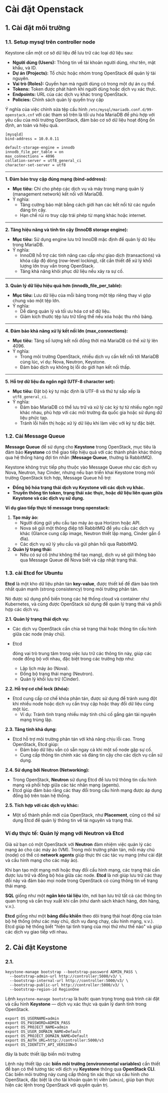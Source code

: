 # Cài đặt Openstack 

## 1. Cài đặt môi trường 

### 1.1. Setup mysql trên controller node

Keystone cần một cơ sở dữ liệu để lưu trữ các loại dữ liệu sau:

- **Người dùng (Users):** Thông tin về tài khoản người dùng, như tên, mật khẩu, và ID.
- **Dự án (Projects):** Tổ chức hoặc nhóm trong OpenStack để quản lý tài nguyên.
- **Vai trò (Roles):** Quyền hạn mà người dùng có trong một dự án cụ thể.
- **Tokens:** Token được phát hành khi người dùng hoặc dịch vụ xác thực.
- **Endpoints:** URL của các dịch vụ khác trong OpenStack.
- **Policies:** Chính sách quản lý quyền truy cập

Ý nghĩa của việc chỉnh sửa tệp cấu hình `/etc/mysql/mariadb.conf.d/99-openstack.cnf` với các tham số trên là tối ưu hóa MariaDB để phù hợp với yêu cầu của môi trường OpenStack, đảm bảo cơ sở dữ liệu hoạt động ổn định, an toàn và hiệu quả.

```
[mysqld]
bind-address = 10.0.0.11

default-storage-engine = innodb
innodb_file_per_table = on
max_connections = 4096
collation-server = utf8_general_ci
character-set-server = utf8
```

------

**1. Đảm bảo truy cập đúng mạng (bind-address):**

- **Mục tiêu:** Chỉ cho phép các dịch vụ và máy trong mạng quản lý (management network) kết nối với MariaDB.
- Ý nghĩa:
  - Tăng cường bảo mật bằng cách giới hạn các kết nối từ các nguồn đáng tin cậy.
  - Hạn chế rủi ro truy cập trái phép từ mạng khác hoặc internet.

------

**2. Tăng hiệu năng và tính tin cậy (InnoDB storage engine):**

- **Mục tiêu:** Sử dụng engine lưu trữ InnoDB mặc định để quản lý dữ liệu trong MariaDB.
- Ý nghĩa:
  - InnoDB hỗ trợ các tính năng cao cấp như giao dịch (transactions) và khóa cấp độ dòng (row-level locking), rất cần thiết để xử lý khối lượng lớn truy vấn trong OpenStack.
  - Tăng khả năng khôi phục dữ liệu nếu xảy ra sự cố.

------

**3. Quản lý dữ liệu hiệu quả hơn (innodb_file_per_table):**

- **Mục tiêu:** Lưu dữ liệu của mỗi bảng trong một tệp riêng thay vì gộp chung vào một tệp lớn.
- Ý nghĩa:
  - Dễ dàng quản lý và tối ưu hóa cơ sở dữ liệu.
  - Giảm kích thước tệp lưu trữ tổng thể nếu xóa hoặc thu nhỏ bảng.

------

**4. Đảm bảo khả năng xử lý kết nối lớn (max_connections):**

- **Mục tiêu:** Tăng số lượng kết nối đồng thời mà MariaDB có thể xử lý lên 4096.
- Ý nghĩa:
  - Trong môi trường OpenStack, nhiều dịch vụ cần kết nối tới MariaDB cùng lúc, ví dụ: Nova, Neutron, Keystone.
  - Đảm bảo dịch vụ không bị lỗi do giới hạn kết nối thấp.

------

**5. Hỗ trợ dữ liệu đa ngôn ngữ (UTF-8 character set):**

- **Mục tiêu:** Đặt bộ ký tự mặc định là UTF-8 và thứ tự sắp xếp là `utf8_general_ci`.
- Ý nghĩa:
  - Đảm bảo MariaDB có thể lưu trữ và xử lý các ký tự từ nhiều ngôn ngữ khác nhau, phù hợp với các môi trường đa quốc gia hoặc sử dụng dữ liệu phức tạp.
  - Tránh lỗi hiển thị hoặc xử lý dữ liệu khi làm việc với ký tự đặc biệt.

### 1.2. Cài Message Queue

**Message Queue** để sử dụng cho **Keystone** trong OpenStack, mục tiêu là đảm bảo **Keystone** có thể giao tiếp hiệu quả với các thành phần khác thông qua hệ thống hàng đợi tin nhắn (**Message Queue**, thường là RabbitMQ). 

Keystone không trực tiếp phụ thuộc vào Message Queue như các dịch vụ Nova, Neutron, hay Cinder, nhưng nếu bạn triển khai Keystone trong môi trường OpenStack tích hợp, Message Queue hỗ trợ:

- **Đồng bộ hóa trạng thái dịch vụ Keystone với các dịch vụ khác.**
- **Truyền thông tin token, trạng thái xác thực, hoặc dữ liệu liên quan giữa Keystone và các dịch vụ sử dụng.**

**Ví dụ giao tiếp thực tế message trong openstack:**

1. **Tạo máy ảo:**
   - Người dùng gửi yêu cầu tạo máy ảo qua Horizon hoặc API.
   - Nova sẽ gửi một thông điệp tới RabbitMQ để yêu cầu các dịch vụ khác (Glance cung cấp image, Neutron thiết lập mạng, Cinder gắn ổ đĩa).
   - Các dịch vụ xử lý yêu cầu và gửi phản hồi qua RabbitMQ.
2. **Quản lý trạng thái:**
   - Nếu có sự cố (như không thể tạo mạng), dịch vụ sẽ gửi thông báo qua Message Queue để Nova biết và cập nhật trạng thái.

### 1.3. cài Etcd for Ubuntu

**Etcd** là một kho dữ liệu phân tán **key-value**, được thiết kế để đảm bảo tính nhất quán mạnh (strong consistency) trong môi trường phân tán.

Nó được sử dụng phổ biến trong các hệ thống cloud và container như Kubernetes, và cũng được OpenStack sử dụng để quản lý trạng thái và phối hợp các dịch vụ.

**2.1. Quản lý trạng thái dịch vụ:**

- Các dịch vụ OpenStack cần chia sẻ trạng thái hoặc thông tin cấu hình giữa các node (máy chủ).

- Etcd

   đóng vai trò trung tâm trong việc lưu trữ các thông tin này, giúp các node đồng bộ với nhau, đặc biệt trong các trường hợp như:

  - Lập lịch máy ảo (Nova).
  - Đồng bộ trạng thái mạng (Neutron).
  - Quản lý khối lưu trữ (Cinder).

**2.2. Hỗ trợ cơ chế lock (khóa):**

- Etcd cung cấp cơ chế khóa phân tán, được sử dụng để tránh xung đột khi nhiều node hoặc dịch vụ cần truy cập hoặc thay đổi dữ liệu cùng một lúc.
  - Ví dụ: Tránh tình trạng nhiều máy tính chủ cố gắng gán tài nguyên mạng trùng lặp.

**2.3. Tăng tính khả dụng:**

- Etcd hỗ trợ môi trường phân tán với khả năng chịu lỗi cao. Trong OpenStack, Etcd giúp:
  - Đảm bảo dữ liệu vẫn có sẵn ngay cả khi một số node gặp sự cố.
  - Cung cấp thông tin chính xác và đáng tin cậy cho các dịch vụ cần sử dụng.

**2.4. Sử dụng bởi Neutron (Networking):**

- Trong OpenStack, **Neutron** sử dụng Etcd để lưu trữ thông tin cấu hình mạng và phối hợp giữa các tác nhân mạng (agents).
- Etcd giúp đảm bảo rằng các thay đổi trong cấu hình mạng được áp dụng đồng bộ trên toàn hệ thống.

**2.5. Tích hợp với các dịch vụ khác:**

- Một số thành phần mới của OpenStack, như **Placement**, cũng có thể sử dụng Etcd để quản lý thông tin về tài nguyên và trạng thái.

### **Ví dụ thực tế: Quản lý mạng với Neutron và Etcd**

Giả sử bạn có một OpenStack với **Neutron** đảm nhiệm việc quản lý các mạng ảo cho các máy ảo (VM). Trong môi trường phân tán, mỗi máy chủ (node) có thể có **network agents** giúp thực thi các tác vụ mạng (như cài đặt và cấu hình mạng cho các máy ảo).

Khi bạn tạo một mạng mới hoặc thay đổi cấu hình mạng, các trạng thái cần được lưu trữ và đồng bộ hóa giữa các node. **Etcd** là nơi giúp lưu trữ các thay đổi này và đảm bảo mọi node trong OpenStack có cùng thông tin về trạng thái mạng.

**SQL** giống như một **ngăn kéo tài liệu** lớn, nơi bạn lưu trữ tất cả các thông tin quan trọng và cần truy xuất khi cần (như danh sách khách hàng, đơn hàng, v.v.).

**Etcd** giống như một **bảng điều khiển** theo dõi trạng thái hoạt động của toàn bộ hệ thống (như các máy chủ, dịch vụ đang chạy, cấu hình mạng, v.v.). Etcd giúp hệ thống biết "hiện tại tình trạng của mọi thứ như thế nào" và giúp các dịch vụ giao tiếp với nhau.

## 2. Cài đặt Keystone 

### 2.1. 

```
keystone-manage bootstrap --bootstrap-password ADMIN_PASS \
  --bootstrap-admin-url http://controller:5000/v3/ \
  --bootstrap-internal-url http://controller:5000/v3/ \
  --bootstrap-public-url http://controller:5000/v3/ \
  --bootstrap-region-id RegionOne

```

Lệnh `keystone-manage bootstrap` là bước quan trọng trong quá trình cài đặt và cấu hình **Keystone** — dịch vụ xác thực và quản lý danh tính trong OpenStack. 



```
export OS_USERNAME=admin
export OS_PASSWORD=ADMIN_PASS
export OS_PROJECT_NAME=admin
export OS_USER_DOMAIN_NAME=Default
export OS_PROJECT_DOMAIN_NAME=Default
export OS_AUTH_URL=http://controller:5000/v3
export OS_IDENTITY_API_VERSION=3

```

đây là bước thiết lập biến môi trường 

Lệnh này thiết lập các **biến môi trường (environmental variables)** cần thiết để bạn có thể tương tác với dịch vụ **Keystone** thông qua **OpenStack CLI**. Các biến môi trường này cung cấp thông tin xác thực và cấu hình cho OpenStack, đặc biệt là cho tài khoản quản trị viên (`admin`), giúp bạn thực hiện các lệnh trong OpenStack với quyền quản trị.